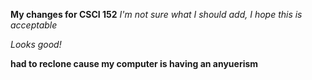 **My changes for CSCI 152**
*I'm not sure what I should add, I hope this is acceptable*

*Looks good!*

**had to reclone cause my computer is having an anyuerism**
